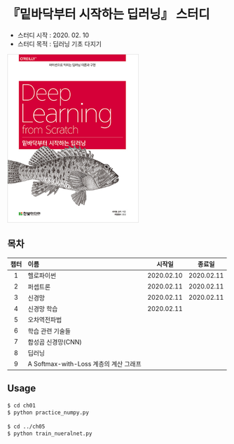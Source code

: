 # 『밑바닥부터 시작하는 딥러닝』 스터디
- 스터디 시작 : 2020. 02. 10
- 스터디 목적 : 딥러닝 기초 다지기

<img src="/dataset/book.jpg" width="300px" alt="book"></img><br/>


## 목차
|챕터|이름|시작일|종료일|
|:---:|:---|:---:|:---:|
|1|헬로파이썬|2020.02.10|2020.02.11|
|2|퍼셉트론|2020.02.11|2020.02.11|
|3|신경망|2020.02.11|2020.02.11|
|4|신경망 학습|2020.02.11||
|5|오차역전파법|||
|6|학습 관련 기술들|||
|7|합성곱 신경망(CNN)|||
|8|딥러닝|||
|9|A Softmax-with-Loss 계층의 계산 그래프|||

## Usage
```
$ cd ch01
$ python practice_numpy.py

$ cd ../ch05
$ python train_nueralnet.py
```
